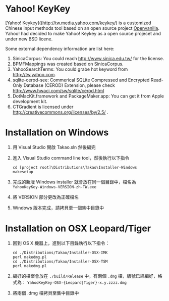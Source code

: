 Yahoo! KeyKey
===
[Yahoo! Keykey]((http://tw.media.yahoo.com/keykey/) is a customized Chinese input methods tool based on an open source project [Openvanilla](http://openvanilla.org/). Yahoo! had decided to make Yahoo! Keykey as a open source projecet and under new BSD licene.

Some external dependency information are list here:

1. SinicaCorpus: You could reach http://www.sinica.edu.tw/ for the license.
2. BPMFMappings was created based on SinicaCorpus.
3. YahooSearchTerms: You could grabe hot keyword from http://tw.yahoo.com.
4. sqlite-cerod-see: Commerical SQLite Compressed and Encrypted Read-Only Database (CEROD) Extension, please check http://www.hwaci.com/sw/sqlite/cerod.html
5. DotMacKit.framework and PackageMaker.app: You can get it from Apple development kit.
6. CTGradient is licensed under http://creativecommons.org/licenses/by/2.5/ .

Installation on Windows
===

1. 用 Visual Studio 開啟 Takao.sln 然後編完
2. 進入 Visual Studio command line tool，然後執行以下指令

   ```
   cd [project root]\Distributions\Takao\Installer-Windows
   makesetup
   ```
3. 完成的新版 Windows installer 就會放在同一個目錄中，檔名為
   `YahooKeyKey-Windows-VERSION-zh-TW.exe`
4. 將 VERSION 部分更改為正確檔名
5. Windows 版本完成，請拷貝至一個集中目錄中

Installation on OSX Leopard/Tiger
===

1. 回到 OS X 機器上，進到以下目錄執行以下指令：

   ```
   cd ./Distributions/Takao/Installer-OSX-IMK
   perl makedmg.pl
   cd ./Distributions/Takao/Installer-OSX-TSM
   perl makedmg.pl
   ```
2. 編好的檔案會放在 `./build/Release` 中，有兩個 `.dmg` 檔，版號已經編好，格式為：
   `YahooKeyKey-OSX-{Leopard|Tiger}-x.y.zzzz.dmg`
3. 將兩個 .dmg 檔拷貝至集中目錄中
